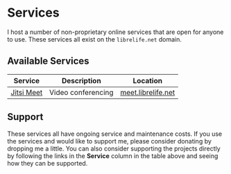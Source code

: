 # Services

I host a number of non-proprietary online services that are open for anyone to use. These services all exist on the `librelife.net` domain.

## Available Services

Service | Description | Location
------- | ----------- | --------
[Jitsi Meet](https://jitsi.org/jitsi-meet/) | Video conferencing | [meet.librelife.net](https://meet.librelife.net)

## Support

These services all have ongoing service and maintenance costs. If you use the services and would like to support me, please consider donating by dropping me a little. You can also consider supporting the projects directly by following the links in the **Service** column in the table above and seeing how they can be supported.
